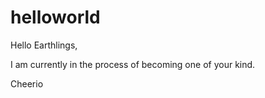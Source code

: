 # helloworld

Hello Earthlings,

I am currently in the  process of becoming one of your kind.

Cheerio

